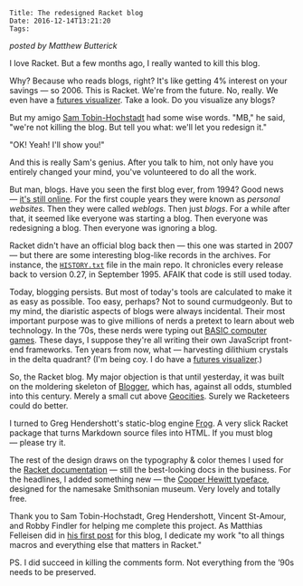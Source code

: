     Title: The redesigned Racket blog
    Date: 2016-12-14T13:21:20
    Tags: 

*posted by Matthew Butterick*

I love Racket. But a few months ago, I really wanted to kill this blog. 

Why? Because who reads blogs, right? It's like getting 4% interest on your savings — so 2006. This is Racket. We're from the future. No, really. We even have a [futures visualizer](http://docs.racket-lang.org/future-visualizer). Take a look. Do you visualize any blogs?

But my amigo [Sam Tobin-Hochstadt](http://homes.soic.indiana.edu/samth/) had some wise words. "MB," he said, "we're not killing the blog. But tell you what: we'll let you redesign it."

"OK! Yeah! I'll show you!"

And this is really Sam's genius. After you talk to him, not only have you entirely changed your mind, you've volunteered to do all the work.

But man, blogs. Have you seen the first blog ever, from 1994? Good news — [it's still online](http://www.links.net/vita/web/start/original.html). For the first couple years they were known as *personal websites*. Then they were called *weblogs*. Then just *blogs*. For a while after that, it seemed like everyone was starting a blog. Then everyone was redesigning a blog. Then everyone was ignoring a blog.

Racket didn't have an official blog back then — this one was started in 2007 — but there are some interesting blog-like records in the archives. For instance, the [`HISTORY.txt`](https://github.com/racket/racket/blob/ddf6985020d7dd11d17cd42b1746bd853667fc2b/racket/collects/racket/HISTORY.txt) file in the main repo. It chronicles every release back to version 0.27, in September 1995. AFAIK that code is still used today.

Today, blogging persists. But most of today's tools are calculated to make it as easy as possible. Too easy, perhaps? Not to sound curmudgeonly. But to my mind, the diaristic aspects of blogs were always incidental. Their most important purpose was to give millions of nerds a pretext to learn about web technology. In the ’70s, these nerds were typing out [BASIC computer games](http://www.vintage-basic.net/games.html). These days, I suppose they're all writing their own JavaScript front-end frameworks. Ten years from now, what — harvesting dilithium crystals in the delta quadrant? (I'm being coy. I do have a [futures visualizer](http://docs.racket-lang.org/future-visualizer).)

So, the Racket blog. My major objection is that until yesterday, it was built on the moldering skeleton of [Blogger](http://blogger.com), which has, against all odds, stumbled into this century. Merely a small cut above [Geocities](http://gizmodo.com/5983574/remember-the-hilarious-horror-of-geocities-with-this-website). Surely we Racketeers could do better.

I turned to Greg Hendershott's static-blog engine [Frog](https://github.com/greghendershott/frog). A very slick Racket package that turns Markdown source files into HTML. If you must blog — please try it.

The rest of the design draws on the typography & color themes I used for the [Racket documentation](http://docs.racket-lang.org) — still the best-looking docs in the business. For the headlines, I added something new — the [Cooper Hewitt typeface](https://www.cooperhewitt.org/open-source-at-cooper-hewitt/cooper-hewitt-the-typeface-by-chester-jenkins/), designed for the namesake Smithsonian museum. Very lovely and totally free.

Thank you to Sam Tobin-Hochstadt, Greg Hendershott, Vincent St-Amour, and Robby Findler for helping me complete this project. As Matthias Felleisen did in [his first post](/2007/05/macros-matter.html) for this blog, I dedicate my work "to all things macros and everything else that matters in Racket."

PS. I did succeed in killing the comments form. Not everything from the ’90s needs to be preserved.

<!-- more -->

